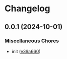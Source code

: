 # Changelog

## 0.0.1 (2024-10-01)


### Miscellaneous Chores

* init ([e39a660](https://github.com/phi-ag/run-playwright/commit/e39a660e92f73dda717ff87886a24dd5de859b71))
